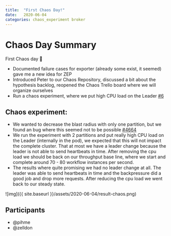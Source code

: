 ```yaml
---
title:  "First Chaos Day!"
date:   2020-06-04
categories: chaos_experiment broker
---
```


# Chaos Day Summary

 First Chaos day :tada:

 * Documented failure cases for exporter (already some exist, it seemed) gave me a new idea for ZEP
 * Introduced Peter to our Chaos Repository, discussed a bit about the hypothesis backlog, reopened the Chaos Trello board where we will organize ourselves
 * Run a chaos experiment, where we put high CPU load on the Leader [#6](https://github.com/zeebe-io/zeebe-chaos/issues/6)

## Chaos experiment:

 * We wanted to decrease the blast radius with only one partition, but we found an bug where this seemed not to be possible [#4664](https://github.com/zeebe-io/zeebe/issues/4664)
 * We run the experiment with 2 partitions and put really high CPU load on the Leader (internally in the pod), we expected that this will not impact the complete cluster. That at most we have a leader change because the leader is not able to send heartbeats in time. After removing the cpu load we should be back on our throughput base line, where we start and complete around 70 - 80 workflow instances per second.
 * The results where quite promising we had no leader change at all. The leader was able to send heartbeats in time and the backpressure did a good job and drop more requests. After reducing the cpu load we went back to our steady state. 

![img]({{ site.baseurl }}/assets/2020-06-04/result-chaos.png)

## Participants

 * @pihme
 * @zelldon
